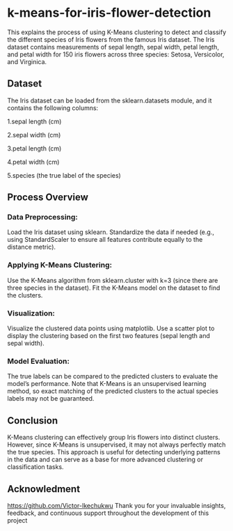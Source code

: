 # k-means-for-iris-flower-detection
This explains the process of using K-Means clustering to detect and classify the different species of Iris flowers from the famous Iris dataset. The Iris dataset contains measurements of sepal length, sepal width, petal length, and petal width for 150 iris flowers across three species: Setosa, Versicolor, and Virginica.

## Dataset
The Iris dataset can be loaded from the sklearn.datasets module, and it contains the following columns:

1.sepal length (cm)

2.sepal width (cm)

3.petal length (cm)

4.petal width (cm)

5.species (the true label of the species)


## Process Overview
### Data Preprocessing:
Load the Iris dataset using sklearn.
Standardize the data if needed (e.g., using StandardScaler to ensure all features contribute equally to the distance metric).

### Applying K-Means Clustering:
Use the K-Means algorithm from sklearn.cluster with k=3 (since there are three species in the dataset).
Fit the K-Means model on the dataset to find the clusters.

### Visualization:
Visualize the clustered data points using matplotlib. Use a scatter plot to display the clustering based on the first two features (sepal length and sepal width).

### Model Evaluation:
The true labels can be compared to the predicted clusters to evaluate the model’s performance. Note that K-Means is an unsupervised learning method, so exact matching of the predicted clusters to the actual species labels may not be guaranteed.

## Conclusion
K-Means clustering can effectively group Iris flowers into distinct clusters. However, since K-Means is unsupervised, it may not always perfectly match the true species. This approach is useful for detecting underlying patterns in the data and can serve as a base for more advanced clustering or classification tasks.


## Acknowledment
https://github.com/Victor-Ikechukwu Thank you for your invaluable insights, feedback, and continuous support throughout the development of this project
